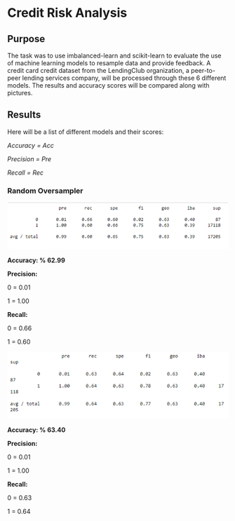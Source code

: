 # Credit Risk Analysis

## Purpose

The task was to use imbalanced-learn and scikit-learn to evaluate the use of machine learning models to resample data and provide feedback.
A credit card credit dataset from the LendingClub organization, a peer-to-peer lending services company, will be processed through these 6 different models. The results and accuracy scores will be compared along with pictures.

## Results
Here will be a list of different models and their scores:

  *Accuracy = Acc*

  *Precision = Pre*

  *Recall = Rec*



### Random Oversampler
![Random_Oversampler](https://github.com/Cyber-Wolfe/Credit_Risk_Analysis/blob/main/Captures/Random_Oversampler.PNG)

**Accuracy: % 62.99**

**Precision:**

0 = 0.01

1 = 1.00

**Recall:**

0 = 0.66
        
1 = 0.60


![SMOTE_Oversampling](https://github.com/Cyber-Wolfe/Credit_Risk_Analysis/blob/main/Captures/SMOTE_Oversampling.PNG)

**Accuracy: % 63.40**

**Precision:**

0 = 0.01

1 = 1.00

**Recall:**

0 = 0.63
        
1 = 0.64
